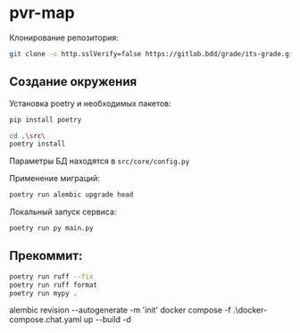 # pvr-map

Клонирование репозитория:
``` Bash
git clone -c http.sslVerify=false https://gitlab.bdd/grade/its-grade.git
```

## Создание окружения    
Установка poetry и необходимых пакетов:
``` Bash
pip install poetry

cd .\src\
poetry install
```

Параметры БД находятся в ```src/core/config.py```   

Применение миграций:
``` Bash
poetry run alembic upgrade head
```

Локальный запуск сервиса:
``` Bash
poetry run py main.py
```

## Прекоммит:
``` Bash
poetry run ruff --fix
poetry run ruff format
poetry run mypy .
```

alembic revision --autogenerate -m 'init'
docker compose -f .\docker-compose.chat.yaml up --build -d